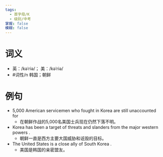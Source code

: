 ```yaml
---
tags:
  - 首字母/K
  - 级别/中考
掌握: false
模糊: false
---
```

# 词义
- 英：/kəˈriə/； 美：/kəˈriə/
- #词性/n  韩国；朝鲜
# 例句
- 5,000 American servicemen who fought in Korea are still unaccounted for
	- 在朝鲜作战的5,000名美国士兵现在仍然下落不明。
- Korea has been a target of threats and slanders from the major western powers .
	- 朝鲜一直是西方主要大国威胁和诋毁的目标。
- The United States is a close ally of South Korea .
	- 美国是韩国的亲密盟友。

